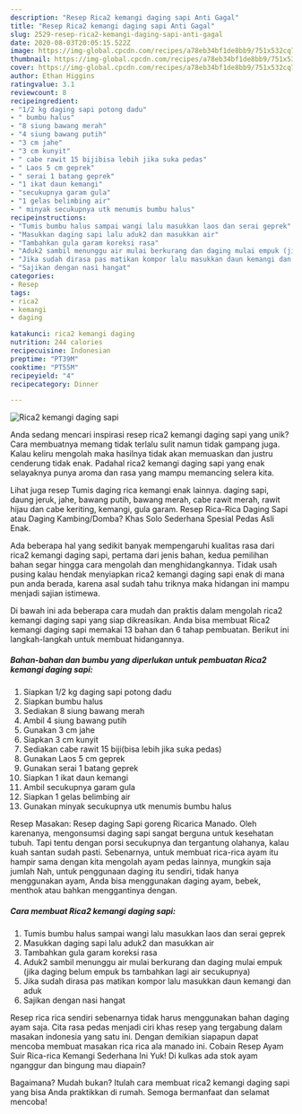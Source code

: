 ```yaml
---
description: "Resep Rica2 kemangi daging sapi Anti Gagal"
title: "Resep Rica2 kemangi daging sapi Anti Gagal"
slug: 2529-resep-rica2-kemangi-daging-sapi-anti-gagal
date: 2020-08-03T20:05:15.522Z
image: https://img-global.cpcdn.com/recipes/a78eb34bf1de8bb9/751x532cq70/rica2-kemangi-daging-sapi-foto-resep-utama.jpg
thumbnail: https://img-global.cpcdn.com/recipes/a78eb34bf1de8bb9/751x532cq70/rica2-kemangi-daging-sapi-foto-resep-utama.jpg
cover: https://img-global.cpcdn.com/recipes/a78eb34bf1de8bb9/751x532cq70/rica2-kemangi-daging-sapi-foto-resep-utama.jpg
author: Ethan Higgins
ratingvalue: 3.1
reviewcount: 8
recipeingredient:
- "1/2 kg daging sapi potong dadu"
- " bumbu halus"
- "8 siung bawang merah"
- "4 siung bawang putih"
- "3 cm jahe"
- "3 cm kunyit"
- " cabe rawit 15 bijibisa lebih jika suka pedas"
- " Laos 5 cm geprek"
- " serai 1 batang geprek"
- "1 ikat daun kemangi"
- "secukupnya garam gula"
- "1 gelas belimbing air"
- " minyak secukupnya utk menumis bumbu halus"
recipeinstructions:
- "Tumis bumbu halus sampai wangi lalu masukkan laos dan serai geprek"
- "Masukkan daging sapi lalu aduk2 dan masukkan air"
- "Tambahkan gula garam koreksi rasa"
- "Aduk2 sambil menunggu air mulai berkurang dan daging mulai empuk (jika daging belum empuk bs tambahkan lagi air secukupnya)"
- "Jika sudah dirasa pas matikan kompor lalu masukkan daun kemangi dan aduk"
- "Sajikan dengan nasi hangat"
categories:
- Resep
tags:
- rica2
- kemangi
- daging

katakunci: rica2 kemangi daging 
nutrition: 244 calories
recipecuisine: Indonesian
preptime: "PT39M"
cooktime: "PT55M"
recipeyield: "4"
recipecategory: Dinner

---
```



![Rica2 kemangi daging sapi](https://img-global.cpcdn.com/recipes/a78eb34bf1de8bb9/751x532cq70/rica2-kemangi-daging-sapi-foto-resep-utama.jpg)

Anda sedang mencari inspirasi resep rica2 kemangi daging sapi yang unik? Cara membuatnya memang tidak terlalu sulit namun tidak gampang juga. Kalau keliru mengolah maka hasilnya tidak akan memuaskan dan justru cenderung tidak enak. Padahal rica2 kemangi daging sapi yang enak selayaknya punya aroma dan rasa yang mampu memancing selera kita.

Lihat juga resep Tumis daging rica kemangi enak lainnya. daging sapi, daung jeruk, jahe, bawang putih, bawang merah, cabe rawit merah, rawit hijau dan cabe keriting, kemangi, gula garam. Resep Rica-Rica Daging Sapi atau Daging Kambing/Domba? Khas Solo Sederhana Spesial Pedas Asli Enak.

Ada beberapa hal yang sedikit banyak mempengaruhi kualitas rasa dari rica2 kemangi daging sapi, pertama dari jenis bahan, kedua pemilihan bahan segar hingga cara mengolah dan menghidangkannya. Tidak usah pusing kalau hendak menyiapkan rica2 kemangi daging sapi enak di mana pun anda berada, karena asal sudah tahu triknya maka hidangan ini mampu menjadi sajian istimewa.


Di bawah ini ada beberapa cara mudah dan praktis dalam mengolah rica2 kemangi daging sapi yang siap dikreasikan. Anda bisa membuat Rica2 kemangi daging sapi memakai 13 bahan dan 6 tahap pembuatan. Berikut ini langkah-langkah untuk membuat hidangannya.

<!--inarticleads1-->

##### Bahan-bahan dan bumbu yang diperlukan untuk pembuatan Rica2 kemangi daging sapi:

1. Siapkan 1/2 kg daging sapi potong dadu
1. Siapkan  bumbu halus
1. Sediakan 8 siung bawang merah
1. Ambil 4 siung bawang putih
1. Gunakan 3 cm jahe
1. Siapkan 3 cm kunyit
1. Sediakan  cabe rawit 15 biji(bisa lebih jika suka pedas)
1. Gunakan  Laos 5 cm geprek
1. Gunakan  serai 1 batang geprek
1. Siapkan 1 ikat daun kemangi
1. Ambil secukupnya garam gula
1. Siapkan 1 gelas belimbing air
1. Gunakan  minyak secukupnya utk menumis bumbu halus


Resep Masakan: Resep daging Sapi goreng Ricarica Manado. Oleh karenanya, mengonsumsi daging sapi sangat berguna untuk kesehatan tubuh. Tapi tentu dengan porsi secukupnya dan tergantung olahanya, kalau kuah santan sudah pasti. Sebenarnya, untuk membuat rica-rica ayam itu hampir sama dengan kita mengolah ayam pedas lainnya, mungkin saja jumlah Nah, untuk penggunaan daging itu sendiri, tidak hanya menggunakan ayam, Anda bisa menggunakan daging ayam, bebek, menthok atau bahkan menggantinya dengan. 

<!--inarticleads2-->

##### Cara membuat Rica2 kemangi daging sapi:

1. Tumis bumbu halus sampai wangi lalu masukkan laos dan serai geprek
1. Masukkan daging sapi lalu aduk2 dan masukkan air
1. Tambahkan gula garam koreksi rasa
1. Aduk2 sambil menunggu air mulai berkurang dan daging mulai empuk (jika daging belum empuk bs tambahkan lagi air secukupnya)
1. Jika sudah dirasa pas matikan kompor lalu masukkan daun kemangi dan aduk
1. Sajikan dengan nasi hangat


Resep rica rica sendiri sebenarnya tidak harus menggunakan bahan daging ayam saja. Cita rasa pedas menjadi ciri khas resep yang tergabung dalam masakan indonesia yang satu ini. Dengan demikian siapapun dapat mencoba membuat masakan rica rica ala manado ini. Cobain Resep Ayam Suir Rica-rica Kemangi Sederhana Ini Yuk! Di kulkas ada stok ayam nganggur dan bingung mau diapain? 

Bagaimana? Mudah bukan? Itulah cara membuat rica2 kemangi daging sapi yang bisa Anda praktikkan di rumah. Semoga bermanfaat dan selamat mencoba!

